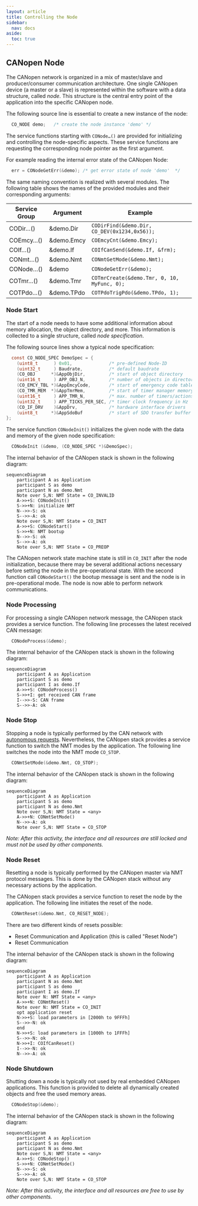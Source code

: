 ```yaml
---
layout: article
title: Controlling the Node
sidebar:
  nav: docs
aside:
  toc: true
---
```


## CANopen Node

The CANopen network is organized in a mix of master/slave and producer/consumer communication architecture. One single CANopen device (a master or a slave) is represented within the software with a data structure, called *node*. This structure is the central entry point of the application into the specific CANopen node.

The following source line is essential to create a new instance of the node:

```c
  CO_NODE demo;   /* create the node instance 'demo' */
```

The service functions starting with `CONode…()` are provided for initializing and controlling the node-specific aspects. These service functions are requesting the corresponding node pointer as the first argument.

For example reading the internal error state of the CANopen Node:

```c
  err = CONodeGetErr(&demo); /* get error state of node 'demo'  */
```

The same naming convention is realized with several modules. The following table shows the names of the provided modules and their corresponding arguments:

| Service Group | Argument   | Example                                      |
| ------------- | ---------- | -------------------------------------------- |
| CODir…()      | &demo.Dir  | `CODirFind(&demo.Dir, CO_DEV(0x1234,0x56));` |
| COEmcy…()     | &demo.Emcy | `COEmcyCnt(&demo.Emcy);`                     |
| COIf…()       | &demo.If   | `COIfCanSend(&demo.If, &frm);`                  |
| CONmt…()      | &demo.Nmt  | `CONmtGetMode(&demo.Nmt);`                   |
| CONode…()     | &demo      | `CONodeGetErr(&demo);`                       |
| COTmr…()      | &demo.Tmr  | `COTmrCreate(&demo.Tmr, 0, 10, MyFunc, 0);`  |
| COTPdo…()     | &demo.TPdo | `COTPdoTrigPdo(&demo.TPdo, 1);`              |


### Node Start

The start of a node needs to have some additional information about memory allocation, the object directory, and more. This information is collected to a single structure, called *node specification*.

The following source lines show a typical node specification:

```c
  const CO_NODE_SPEC DemoSpec = {
    (uint8_t      ) 0x01,              /* pre-defined Node-ID            */
    (uint32_t     ) Baudrate,          /* default baudrate               */
    (CO_OBJ      *)&AppObjDir,         /* start of object directory      */
    (uint16_t     ) APP_OBJ_N,         /* number of objects in directory */
    (CO_EMCY_TBL *)&AppEmcyCode,       /* start of emergency code table  */
    (CO_TMR_MEM  *)&AppTmrMem,         /* start of timer manager memory  */
    (uint16_t     ) APP_TMR_N,         /* max. number of timers/actions  */
    (uint32_t     ) APP_TICKS_PER_SEC, /* timer clock frequency in Hz    */
    (CO_IF_DRV    )&AppDrv,            /* hardware interface drivers     */
    (uint8_t     *)&AppSdoBuf          /* start of SDO transfer buffer   */
};
```

The service function `CONodeInit()` initializes the given node with the data and memory of the given node specification:

```c
  CONodeInit (&demo, (CO_NODE_SPEC *)&DemoSpec);
```

The internal behavior of the CANopen stack is shown in the following diagram:

```mermaid
sequenceDiagram
    participant A as Application
    participant S as demo
    participant N as demo.Nmt
    Note over S,N: NMT State = CO_INVALID
    A->>+S: CONodeInit()
    S->>+N: initialize NMT
    N-->>-S: ok
    S-->>-A: ok
    Note over S,N: NMT State = CO_INIT
    A->>+S: CONodeStart()
    S->>+N: NMT bootup
    N-->>-S: ok
    S-->>-A: ok
    Note over S,N: NMT State = CO_PREOP
```

The CANopen network state machine state is still in `CO_INIT` after the node initialization, because there may be several additional actions necessary before setting the node in the pre-operational state.
With the second function call `CONodeStart()` the bootup message is sent and the node is in pre-operational mode. The node is now able to perform network communications.


### Node Processing

For processing a single CANopen network message, the CANopen stack provides a service function. The following line processes the latest received CAN message:

```c
  CONodeProcess(&demo);
```

The internal behavior of the CANopen stack is shown in the following diagram:

```mermaid
sequenceDiagram
    participant A as Application
    participant S as demo
    participant I as demo.If
    A->>+S: CONodeProcess()
    S->>+I: get received CAN frame
    I-->>-S: CAN frame
    S-->>-A: ok
```


### Node Stop

Stopping a node is typically performed by the CAN network with [autonomous requests](/docs/usecase/overview#autonomous-external-request). Nevertheless, the CANopen stack provides a service function to switch the NMT modes by the application. The following line switches the node into the NMT mode `CO_STOP`.

```c
  CONmtSetMode(&demo.Nmt, CO_STOP);
```

The internal behavior of the CANopen stack is shown in the following diagram:

```mermaid
sequenceDiagram
    participant A as Application
    participant S as demo
    participant N as demo.Nmt
    Note over S,N: NMT State = <any>
    A->>+N: CONmtSetMode()
    N-->>-A: ok
    Note over S,N: NMT State = CO_STOP
```

*Note: After this activity, the interface and all resources are still locked and must not be used by other components.*


### Node Reset

Resetting a node is typically performed by the CANopen master via NMT protocol messages. This is done by the CANopen stack without any necessary actions by the application.

The CANopen stack provides a service function to reset the node by the application. The following line initiates the reset of the node.

```c
  CONmtReset(&demo.Nmt, CO_RESET_NODE);
```

There are two different kinds of resets possible:
- Reset Communication and Application (this is called "Reset Node")
- Reset Communication

The internal behavior of the CANopen stack is shown in the following diagram:

```mermaid
sequenceDiagram
    participant A as Application
    participant N as demo.Nmt
    participant S as demo
    participant I as demo.If
    Note over N: NMT State = <any>
    A->>+N: CONmtReset()
    Note over N: NMT State = CO_INIT
    opt application reset
    N->>+S: load parameters in [2000h to 9FFFh]
    S-->>-N: ok
    end
    N->>+S: load parameters in [1000h to 1FFFh]
    S-->>-N: ok
    N->>+I: COIfCanReset()
    I-->>-N: ok
    N-->>-A: ok
```


### Node Shutdown

Shutting down a node is typically not used by real embedded CANopen applications. This function is provided to delete all dynamically created objects and free the used memory areas.

```c
  CONodeStop(&demo);
```

The internal behavior of the CANopen stack is shown in the following diagram:
 
```mermaid
sequenceDiagram
    participant A as Application
    participant S as demo
    participant N as demo.Nmt
    Note over S,N: NMT State = <any>
    A->>+S: CONodeStop()
    S->>+N: CONmtSetMode()
    N-->>-S: ok
    S-->>-A: ok
    Note over S,N: NMT State = CO_STOP
```

*Note: After this activity, the interface and all resources are free to use by other components.*
